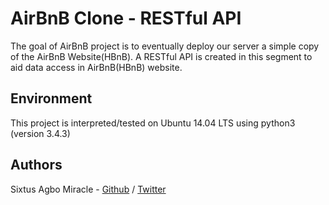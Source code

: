 # AirBnB Clone - RESTful API
The goal of AirBnB project is to eventually deploy our server a simple copy of the AirBnB Website(HBnB). A RESTful API is created in this segment to aid data access in AirBnB(HBnB) website.

## Environment
This project is interpreted/tested on Ubuntu 14.04 LTS using python3 (version 3.4.3)

## Authors
Sixtus Agbo Miracle - [Github](https://github.com/sixtusagbo) / [Twitter](https://twitter.com/sixtusagbo)
